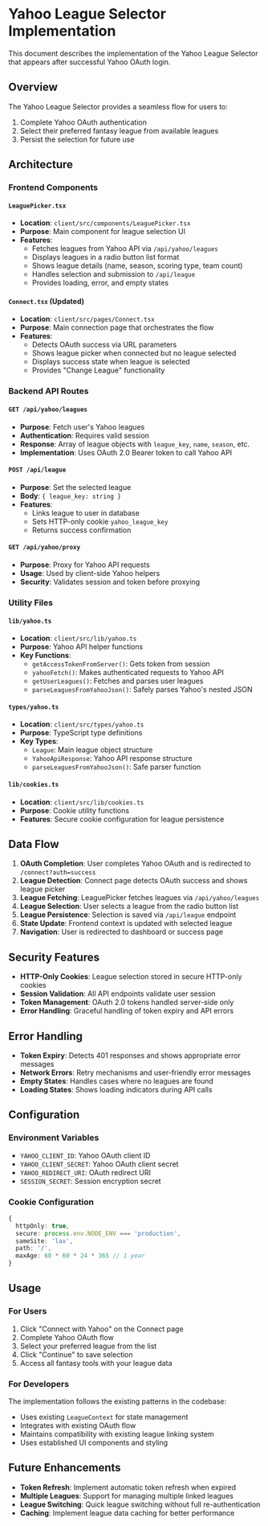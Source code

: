 # Yahoo League Selector Implementation

This document describes the implementation of the Yahoo League Selector that appears after successful Yahoo OAuth login.

## Overview

The Yahoo League Selector provides a seamless flow for users to:
1. Complete Yahoo OAuth authentication
2. Select their preferred fantasy league from available leagues
3. Persist the selection for future use

## Architecture

### Frontend Components

#### `LeaguePicker.tsx`
- **Location**: `client/src/components/LeaguePicker.tsx`
- **Purpose**: Main component for league selection UI
- **Features**:
  - Fetches leagues from Yahoo API via `/api/yahoo/leagues`
  - Displays leagues in a radio button list format
  - Shows league details (name, season, scoring type, team count)
  - Handles selection and submission to `/api/league`
  - Provides loading, error, and empty states

#### `Connect.tsx` (Updated)
- **Location**: `client/src/pages/Connect.tsx`
- **Purpose**: Main connection page that orchestrates the flow
- **Features**:
  - Detects OAuth success via URL parameters
  - Shows league picker when connected but no league selected
  - Displays success state when league is selected
  - Provides "Change League" functionality

### Backend API Routes

#### `GET /api/yahoo/leagues`
- **Purpose**: Fetch user's Yahoo leagues
- **Authentication**: Requires valid session
- **Response**: Array of league objects with `league_key`, `name`, `season`, etc.
- **Implementation**: Uses OAuth 2.0 Bearer token to call Yahoo API

#### `POST /api/league`
- **Purpose**: Set the selected league
- **Body**: `{ league_key: string }`
- **Features**:
  - Links league to user in database
  - Sets HTTP-only cookie `yahoo_league_key`
  - Returns success confirmation

#### `GET /api/yahoo/proxy`
- **Purpose**: Proxy for Yahoo API requests
- **Usage**: Used by client-side Yahoo helpers
- **Security**: Validates session and token before proxying

### Utility Files

#### `lib/yahoo.ts`
- **Location**: `client/src/lib/yahoo.ts`
- **Purpose**: Yahoo API helper functions
- **Key Functions**:
  - `getAccessTokenFromServer()`: Gets token from session
  - `yahooFetch()`: Makes authenticated requests to Yahoo API
  - `getUserLeagues()`: Fetches and parses user leagues
  - `parseLeaguesFromYahooJson()`: Safely parses Yahoo's nested JSON

#### `types/yahoo.ts`
- **Location**: `client/src/types/yahoo.ts`
- **Purpose**: TypeScript type definitions
- **Key Types**:
  - `League`: Main league object structure
  - `YahooApiResponse`: Yahoo API response structure
  - `parseLeaguesFromYahooJson()`: Safe parser function

#### `lib/cookies.ts`
- **Location**: `client/src/lib/cookies.ts`
- **Purpose**: Cookie utility functions
- **Features**: Secure cookie configuration for league persistence

## Data Flow

1. **OAuth Completion**: User completes Yahoo OAuth and is redirected to `/connect?auth=success`
2. **League Detection**: Connect page detects OAuth success and shows league picker
3. **League Fetching**: LeaguePicker fetches leagues via `/api/yahoo/leagues`
4. **League Selection**: User selects a league from the radio button list
5. **League Persistence**: Selection is saved via `/api/league` endpoint
6. **State Update**: Frontend context is updated with selected league
7. **Navigation**: User is redirected to dashboard or success page

## Security Features

- **HTTP-Only Cookies**: League selection stored in secure HTTP-only cookies
- **Session Validation**: All API endpoints validate user session
- **Token Management**: OAuth 2.0 tokens handled server-side only
- **Error Handling**: Graceful handling of token expiry and API errors

## Error Handling

- **Token Expiry**: Detects 401 responses and shows appropriate error messages
- **Network Errors**: Retry mechanisms and user-friendly error messages
- **Empty States**: Handles cases where no leagues are found
- **Loading States**: Shows loading indicators during API calls

## Configuration

### Environment Variables
- `YAHOO_CLIENT_ID`: Yahoo OAuth client ID
- `YAHOO_CLIENT_SECRET`: Yahoo OAuth client secret
- `YAHOO_REDIRECT_URI`: OAuth redirect URI
- `SESSION_SECRET`: Session encryption secret

### Cookie Configuration
```typescript
{
  httpOnly: true,
  secure: process.env.NODE_ENV === 'production',
  sameSite: 'lax',
  path: '/',
  maxAge: 60 * 60 * 24 * 365 // 1 year
}
```

## Usage

### For Users
1. Click "Connect with Yahoo" on the Connect page
2. Complete Yahoo OAuth flow
3. Select your preferred league from the list
4. Click "Continue" to save selection
5. Access all fantasy tools with your league data

### For Developers
The implementation follows the existing patterns in the codebase:
- Uses existing `LeagueContext` for state management
- Integrates with existing OAuth flow
- Maintains compatibility with existing league linking system
- Uses established UI components and styling

## Future Enhancements

- **Token Refresh**: Implement automatic token refresh when expired
- **Multiple Leagues**: Support for managing multiple linked leagues
- **League Switching**: Quick league switching without full re-authentication
- **Caching**: Implement league data caching for better performance
